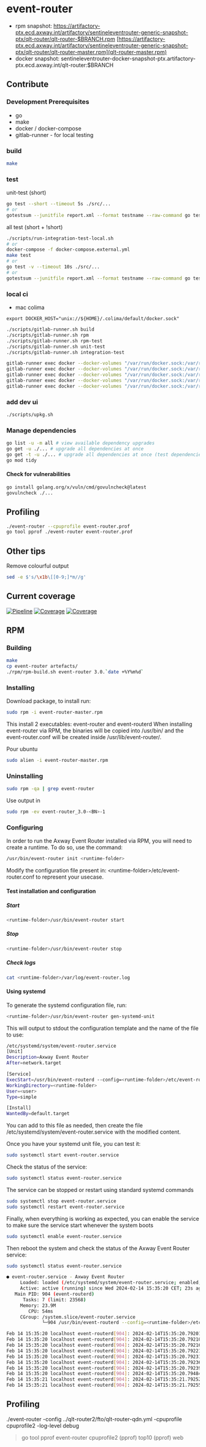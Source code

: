 # event-router

- rpm snapshot: https://artifactory-ptx.ecd.axway.int/artifactory/sentineleventrouter-generic-snapshot-ptx/qlt-router/qlt-router-$BRANCH.rpm [https://artifactory-ptx.ecd.axway.int/artifactory/sentineleventrouter-generic-snapshot-ptx/qlt-router/qlt-router-master.rpm](qlt-router-master.rpm)
- docker snapshot:  sentineleventrouter-docker-snapshot-ptx.artifactory-ptx.ecd.axway.int/qlt-router:$BRANCH


## Contribute

### Development Prerequisites

- go
- make
- docker / docker-compose
- gitlab-runner - for local testing

### build

```sh
make 
```

### test

unit-test (short)
```sh
go test --short --timeout 5s ./src/...
# or
gotestsum --junitfile report.xml --format testname --raw-command go test --short --timeout 5s --json ./src/...
```

all test (short + !short)
```sh
./scripts/run-integration-test-local.sh
# or
docker-compose -f docker-compose.external.yml
make test
# or
go test -v --timeout 10s ./src/...
# or
gotestsum --junitfile report.xml --format testname --raw-command go test --timeout 10s --json ./src/...
```

### local ci

- mac colima
```
export DOCKER_HOST="unix://${HOME}/.colima/default/docker.sock"
```

```sh
./scripts/gitlab-runner.sh build
./scripts/gitlab-runner.sh rpm
./scripts/gitlab-runner.sh rpm-test
./scripts/gitlab-runner.sh unit-test
./scripts/gitlab-runner.sh integration-test

gitlab-runner exec docker --docker-volumes "/var/run/docker.sock:/var/run/docker.sock" --docker-volumes "$PWD/artefacts:/artefacts" --docker-volumes "$PWD/cache:/cache" build
gitlab-runner exec docker --docker-volumes "/var/run/docker.sock:/var/run/docker.sock" --docker-volumes "$PWD/artefacts:/artefacts" --docker-volumes "$PWD/cache:/cache" rpm
gitlab-runner exec docker --docker-volumes "/var/run/docker.sock:/var/run/docker.sock" --docker-volumes "$PWD/artefacts:/artefacts" --docker-volumes "$PWD/cache:/cache" test-rpm
gitlab-runner exec docker --docker-volumes "/var/run/docker.sock:/var/run/docker.sock" --docker-volumes "$PWD/artefacts:/artefacts" --docker-volumes "$PWD/cache:/cache" integration-test
gitlab-runner exec docker --docker-volumes "/var/run/docker.sock:/var/run/docker.sock" --docker-volumes "$PWD/artefacts:/artefacts" --docker-volumes "$PWD/cache:/cache" build-docker
```

### add dev ui

```sh
./scripts/upkg.sh
```

### Manage dependencies

```sh
go list -u -m all # view available dependency upgrades
go get -u ./... # upgrade all dependencies at once
go get -t -u ./... # upgrade all dependencies at once (test dependencies as well)
go mod tidy
```

#### Check for vulnerabilities
```sh
go install golang.org/x/vuln/cmd/govulncheck@latest
govulncheck ./...
```


## Profiling

```sh
./event-router --cpuprofile event-router.prof
go tool pprof ./event-router event-router.prof

```

## Other tips

Remove colourful output
```sh
sed -e $'s/\x1b\[[0-9;]*m//g'
```

## Current coverage

[![Pipeline](https://git.ecd.axway.org/cft/qlt-router/badges/master/pipeline.svg)](https://git.ecd.axway.org/cft/qlt-router/)
[![Coverage](https://git.ecd.axway.org/cft/qlt-router/badges/master/coverage.svg)](https://git.ecd.axway.org/cft/qlt-router/)
[![Coverage](https://git.ecd.axway.org/api/v4/projects/7287/jobs/artifacts/master/raw/coverage.svg?job=integration-test)](https://git.ecd.axway.org/cft/qlt-router/)



## RPM

### Building
```sh
make
cp event-router artefacts/
./rpm/rpm-build.sh event-router 3.0.`date +%Y%m%d`
```

### Installing
Download package, to install run:
```sh
sudo rpm -i event-router-master.rpm 
```
This install 2 executables: event-router and event-routerd
When installing event-router via RPM, the binaries will be copied into /usr/bin/ and the event-router.conf will be created inside /usr/lib/event-router/.

Pour ubuntu
```sh
sudo alien -i event-router-master.rpm 
```
### Uninstalling

```sh
sudo rpm -qa | grep event-router
```
Use output in 
```sh
sudo rpm -ev event-router_3.0-<BN>-1
```
### Configuring
In order to run the Axway Event Router installed via RPM, you will need to create a runtime. To do so, use the command:
```sh
/usr/bin/event-router init <runtime-folder>
```

Modify the configuration file present in: \<runtime-folder\>/etc/event-router.conf to represent your usecase.

#### Test installation and configuration
##### Start
```sh
<runtime-folder>/usr/bin/event-router start
```
##### Stop
```sh
<runtime-folder>/usr/bin/event-router stop
```
##### Check logs
```sh
cat <runtime-folder>/var/log/event-router.log
```
#### Using systemd
To generate the systemd configuration file, run:

```sh
<runtime-folder>/usr/bin/event-router gen-systemd-unit
```
This will output to stdout the configuration template and the name of the file to use:
```sh
/etc/systemd/system/event-router.service
[Unit]
Description=Axway Event Router
After=network.target

[Service]
ExecStart=/usr/bin/event-routerd --config=<runtime-folder>/etc/event-router.conf
WorkingDirectory=<runtime-folder>
User=<user>
Type=simple

[Install]
WantedBy=default.target
```
You can add to this file as needed, then create the file /etc/systemd/system/event-router.service with the modified content.

Once you have your systemd unit file, you can test it:
```sh
sudo systemctl start event-router.service
```
Check the status of the service:
```sh
sudo systemctl status event-router.service
```
The service can be stopped or restart using standard systemd commands
```sh
sudo systemctl stop event-router.service
sudo systemctl restart event-router.service
```
Finally, when everything is working as expected, you can enable the service to make sure the service start whenever the system boots
```sh
sudo systemctl enable event-router.service
```
Then reboot the system and check the status of the Axway Event Router service:
```sh
sudo systemctl status event-router.service
```
```sh
● event-router.service - Axway Event Router
     Loaded: loaded (/etc/systemd/system/event-router.service; enabled; vendor preset: disabled)
     Active: active (running) since Wed 2024-02-14 15:35:20 CET; 23s ago
   Main PID: 904 (event-routerd)
      Tasks: 7 (limit: 23568)
     Memory: 23.9M
        CPU: 54ms
     CGroup: /system.slice/event-router.service
             └─904 /usr/bin/event-routerd --config=<runtime-folder>/etc/event-router.conf

Feb 14 15:35:20 localhost event-routerd[904]: 2024-02-14T15:35:20.792018+01:00 INF [] mem-writer-mem-writer Initializing Writer... --
Feb 14 15:35:20 localhost event-routerd[904]: 2024-02-14T15:35:20.792105+01:00 INF [] mem-writer-mem-writer Not Starting Writer Proxy Ack Loop ! (sync writer) --
Feb 14 15:35:20 localhost event-routerd[904]: 2024-02-14T15:35:20.792162+01:00 INF [] stream started -- name=qlt-sink desc='qlt-server-reader -[qlt-sink-reader]-> mem-writer'
Feb 14 15:35:20 localhost event-routerd[904]: 2024-02-14T15:35:20.792212+01:00 INF [] main [HTTP] Setting up /metrics (prometheus)... --
Feb 14 15:35:20 localhost event-routerd[904]: 2024-02-14T15:35:20.792318+01:00 INF [] main [HTTP] Setting up /api... --
Feb 14 15:35:20 localhost event-routerd[904]: 2024-02-14T15:35:20.792362+01:00 INF [] main [HTTP] Setting up / (static)... --
Feb 14 15:35:20 localhost event-routerd[904]: 2024-02-14T15:35:20.792394+01:00 INF [] main [HTTP] Listening on 0.0.0.0:8080 --
Feb 14 15:35:20 localhost event-routerd[904]: 2024-02-14T15:35:20.794842+01:00 INF [] mem-writer-mem-writer Running --
Feb 14 15:35:21 localhost event-routerd[904]: 2024-02-14T15:35:21.792525+01:00 INF [] main channel -- name=qlt-sink-reader size=0
Feb 14 15:35:21 localhost event-routerd[904]: 2024-02-14T15:35:21.792558+01:00 INF [] main channel -- name=mem-writer-mem-writerWriterAcks size=0
```

## Profiling

./event-router -config ../qlt-router2/fto/qlt-router-qdn.yml -cpuprofile cpuprofile2 -log-level debug
> go tool pprof event-router cpuprofile2
(pprof) top10
(pprof) web